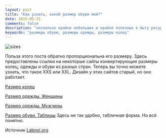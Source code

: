 ```yaml
---
layout: post
title: "Как узнать, какой размер обуви мой?"
date: 2015-05-31 
comments: false
description: "несколько крайне небольших и крайне полезных в быту ресурсов, позволяющих узнать размеры одежды и обуви в разных странах"
keywords: "размеры обуви, размеры одежды, размеры колец"
---
```


![sizes](http://s019.radikal.ru/i601/1506/7b/168a264a5e6c.jpg "sizes")

Польза этого поста обратно пропорциональна его размеру. Здесь предоставлены    ссылки на некоторые сайты конвертирующие размеры колец, одежды и обуви из разных стран. Теперь вы точно можете узнать, что такое XXS или  XXL. Дизайн у этих сайтов старый, но оно работает.  

[Размер колец](http://www.onlineconversion.com/ring_size.htm)

[Размер одежды. Женщины](http://www.onlineconversion.com/clothing_womens.htm) 

[Размер одежды. Мужчины](http://www.onlineconversion.com/clothing_mens.htm) 

[Размер обуви. Таблицы](http://www.i18nguy.com/l10n/shoes.html) Здесь не так удобно, табличная форма. Но всё понятно.

Источник [Labnol.org](http://www.labnol.org/internet/tools/convert-shoes-and-clothing-sizes-for-men-and-women/1318/)
